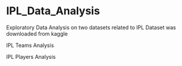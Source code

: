 # IPL_Data_Analysis

Exploratory Data Analysis on two datasets related to IPL
Dataset was downloaded from kaggle

IPL Teams Analysis

IPL Players Analysis
